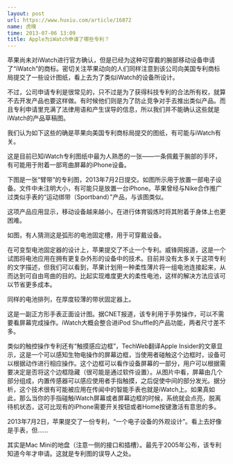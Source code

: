 ```yaml
---
layout: post
url: https://www.huxiu.com/article/16872
name: 虎嗅
time: 2013-07-06 13:09
title: Apple为iWatch申请了哪些专利？
---
```

苹果尚未对iWatch进行官方确认，但是已经为这种可穿戴的腕部移动设备申请了“iWatch”的商标。密切关注苹果动向的人们同样注意到该公司向美国专利商标局提交了一些设计图纸，看上去为了类似iWatch的设备所设计。

不过，公司申请专利是很常见的，只不过是为了获得科技专利的合法所有权，就算不去开发产品也要这样做。有时候他们则是为了防止竞争对手去推出类似产品。而且专利申请里充满了法律用语和产生误导的信息，所以我们并不能确认这些就是iWatch的产品草稿图。

我们认为如下这些的确是苹果向美国专利商标局提交的图纸，有可能与iWatch有关。

这是目前已知iWatch专利图纸中最为人熟悉的一张——一条佩戴于腕部的手环，有可能用于附着一部弯曲屏幕的iPhone设备。

下图是一张“臂带”的专利图，2013年7月2日提交。如图所示用于放置一部电子设备。文件中未注明大小，有可能只是放置一台iPhone。苹果曾经与Nike合作推广过类似手表的“运动绑带（Sportband）”产品，与该图类似。

这项产品应用显示，移动设备越来越小，在进行体育锻炼时将其附着于身体上也更困难。

如图，有人猜测这是弧形的电池固定槽，用于可穿戴设备。

在可变型电池固定器的设计上，苹果提交了不止一个专利。威锋网报道，这是一个试图将电池应用在拥有更复杂外形的设备中的技术。目前并没有太多关于这项专利的文字描述，但我们可以看到，苹果计划用一种柔性薄片将一组电池连接起来，从而达到可自由弯曲的目的。比起实现难度更大的柔性电池，这样的解决方法应该可以节省更多成本。

同样的电池排列，在厚度较薄的带状固定器上。

这是一副正方形手表正面设计图。据CNET报道，该专利用于手势操作，可以不需要看屏幕完成操作。iWatch大概会整合进iPod Shuffle的产品功能，两者尺寸差不多。

类似的触控操作专利还有“触摸感应边框”，TechWeb翻译Apple Insider的文章显示，这是一个可以感知生物电操作的屏幕边框，当使用者碰触这个边框时，设备可以根据动作进行相应操作。这个边框可以看作设备屏幕的一部分，用户可以根据需要决定是否将这个边框隐藏（很可能是通过软件设置）。从图片中看，屏幕由几个部分组成，内置传感器可以感应使用者手指触摸，之后促使中间的部分发光。据分析，这个技术很有可能被应用在传闻中的智能手表也就是iWatch上。如果真如此，那么当你的手指碰触iWatch屏幕或者屏幕边框的时候，系统就会点亮，脱离待机状态，这可比现有的iPhone需要开关按钮或者Home按键激活有意思的多。

2013年7月2日，苹果提交了一份专利，“一个电子设备的外观设计”。看上去好像是手表，但……

其实是Mac Mini的地盘（注意一侧的接口和插槽）。最先于2005年公布，该专利知道今年才申请。这就是专利图的误导人之处。

